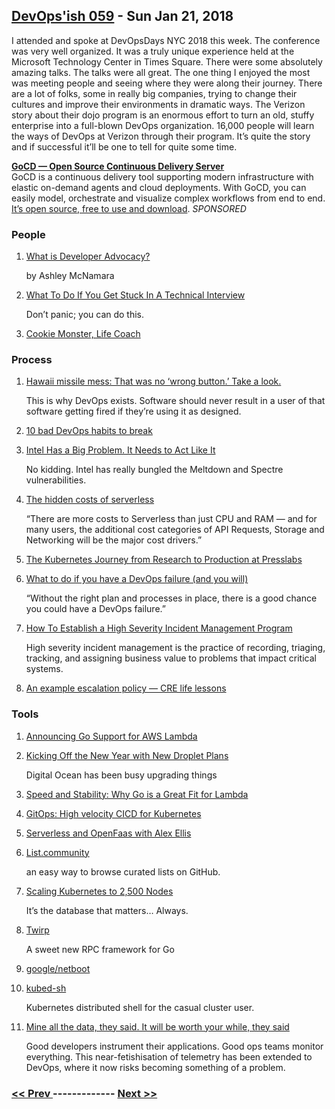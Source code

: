 ## [DevOps'ish 059](https://devopsish.com/059) - Sun Jan 21, 2018

I attended and spoke at DevOpsDays NYC 2018 this week. The conference was very well organized. It was a truly unique experience held at the Microsoft Technology Center in Times Square. There were some absolutely amazing talks. The talks were all great. The one thing I enjoyed the most was meeting people and seeing where they were along their journey. There are a lot of folks, some in really big companies, trying to change their cultures and improve their environments in dramatic ways. The Verizon story about their dojo program is an enormous effort to turn an old, stuffy enterprise into a full-blown DevOps organization. 16,000 people will learn the ways of DevOps at Verizon through their program. It’s quite the story and if successful it’ll be one to tell for quite some time.

<a href="https://devopsish.us14.list-manage.com/track/click?u=631fcd11ad2a643d08035c221&amp;id=5a1471dfb5&amp;e=7cc492dc98"><strong>GoCD — Open Source Continuous Delivery Server</strong></a><br/>GoCD is a continuous delivery tool supporting modern infrastructure with elastic on-demand agents and cloud deployments. With GoCD, you can easily model, orchestrate and visualize complex workflows from end to end. <a href="https://devopsish.us14.list-manage.com/track/click?u=631fcd11ad2a643d08035c221&amp;id=3133731028&amp;e=7cc492dc98">It’s open source, free to use and download</a>. <em>SPONSORED</em>

### People

1. [What is Developer Advocacy?](https://medium.com/@ashleymcnamara/what-is-developer-advocacy-3a92442b627c)

    by Ashley McNamara
1. [What To Do If You Get Stuck In A Technical Interview](https://www.anthonydmays.com/2018/01/13/what-to-do-if-you-get-stuck-in-a-technical-interview/)

     Don’t panic; you can do this.
1. [Cookie Monster, Life Coach](https://m.youtube.com/watch?v=HDxgn-LS520)

    
### Process

1. [Hawaii missile mess: That was no ‘wrong button.’ Take a look.](https://www.washingtonpost.com/news/morning-mix/wp/2018/01/16/that-was-no-wrong-button-in-hawaii-take-a-look/)

    This is why DevOps exists. Software should never result in a user of that software getting fired if they’re using it as designed.
1. [10 bad DevOps habits to break](https://enterprisersproject.com/article/2018/1/10-bad-devops-habits-break)

    
1. [Intel Has a Big Problem. It Needs to Act Like It](https://www.bloomberg.com/news/features/2018-01-18/intel-has-a-big-problem-it-needs-to-act-like-it)

     No kidding. Intel has really bungled the Meltdown and Spectre vulnerabilities.
1. [The hidden costs of serverless](https://read.acloud.guru/the-hidden-costs-of-serverless-6ced7844780b)

     “There are more costs to Serverless than just CPU and RAM — and for many users, the additional cost categories of API Requests, Storage and Networking will be the major cost drivers.”
1. [The Kubernetes Journey from Research to Production at Presslabs](https://www.presslabs.com/blog/the-kubernetes-journey-from-research-to-production-at-presslabs/)

    
1. [What to do if you have a DevOps failure (and you will)](http://devopsagenda.techtarget.com/opinion/What-to-do-if-you-have-a-DevOps-failure-and-you-will)

     “Without the right plan and processes in place, there is a good chance you could have a DevOps failure.”
1. [How To Establish a High Severity Incident Management Program](https://twitter.com/i/moments/954551382891118592)

     High severity incident management is the practice of recording, triaging, tracking, and assigning business value to problems that impact critical systems.
1. [An example escalation policy — CRE life lessons](https://cloudplatform.googleblog.com/2018/01/an-example-escalation-policy-CRE-life-lessons.html)

    
### Tools

1. [Announcing Go Support for AWS Lambda](https://aws.amazon.com/blogs/compute/announcing-go-support-for-aws-lambda/)

    
1. [Kicking Off the New Year with New Droplet Plans](https://blog.digitalocean.com/new-droplet-plans/)

     Digital Ocean has been busy upgrading things
1. [Speed and Stability: Why Go is a Great Fit for Lambda](https://brandur.org/go-lambda)

    
1. [GitOps: High velocity CICD for Kubernetes](https://www.weave.works/blog/gitops-high-velocity-cicd-for-kubernetes)

    
1. [Serverless and OpenFaas with Alex Ellis](https://www.hanselminutes.com/612/serverless-and-openfaas-with-alex-ellis)

    
1. [List.community](https://list.community/)

     an easy way to browse curated lists on GitHub.
1. [Scaling Kubernetes to 2,500 Nodes](https://blog.openai.com/scaling-kubernetes-to-2500-nodes/)

     It’s the database that matters… Always.
1. [Twirp](https://blog.twitch.tv/twirp-a-sweet-new-rpc-framework-for-go-5f2febbf35f)

     A sweet new RPC framework for Go
1. [google/netboot](https://github.com/google/netboot/tree/master/pixiecore)

    
1. [kubed-sh](http://kubed.sh/)

     Kubernetes distributed shell for the casual cluster user.
1. [Mine all the data, they said. It will be worth your while, they said](http://www.theregister.co.uk/2018/01/10/devops_telemetry/)

     Good developers instrument their applications. Good ops teams monitor everything. This near-fetishisation of telemetry has been extended to DevOps, where it now risks becoming something of a problem.

### [ << Prev ](devopsweekly-058.md) ------------- [ Next >> ](devopsweekly-060.md)